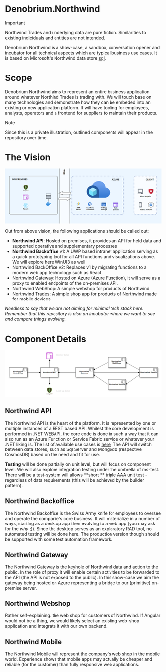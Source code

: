 # Denobrium.Northwind
> [!IMPORTANT]
> Northwind Trades and underlying data are pure fiction. Similarities to existing indiciduals and entities are not intended.

Denobrium Northwind is a show-case, a sandbox, conversation opener and incubator for all technical aspects which are typical business use cases. It is based on Microsoft's Northwind data store [sql](https://learn.microsoft.com/en-us/dotnet/framework/data/adonet/sql/linq/downloading-sample-databases).

# Scope
Denobrium Northwind aims to represent an entire business application around whatever Northind Trades is trading with. We will touch base on many technologies and demonstrate how they can be embeded into an existing or new application platform. It will have tooling for employees, analysts, operators and a frontend for suppliers to maintain their products.

> [!NOTE]
> Since this is a private illustration, outlined components will appear in the repository over time.

# The Vision 
![platform-overview-draft.png](/Docs/northwind-trades-platform-draft.png)

Out from above vision, the following applications should be called out:
- **Northwind API**: Hosted on premises, it provides an API for held data and supported operative and supplementary processes
- **Northwind Backoffice** v1: A UWP based intranet application serving as a quick prototyping tool for all API functions and visualizations above. We will explore here WinUI3 as well
- Northwind BackOffice v2: Replaces v1 by migrating functions to a modern web app technology such as React.
- Northwind Gateway: Hosted on Azure (Azure Function), it will serve as a proxy to enabled endpoints of the on-premises API.
- Northwind WebShop: A simple webshop for products of Northwind
- Northwind Trades: A simple shop app for products of Northwind made for mobile devices

_Needless to say that we are not aiming for minimal tech stack here. Remember that this repository is also an incubator where we want to see and compare things evolving._

# Component Details
![platform-overview-draft.png](/Docs/northwind-trades-components.png)

## Northwind API
The Northwind API is the heart of the platform. It is represented by one or multiple instances of a REST based API. Whilest the core development is performed in .NET WEBAPI, the core code is done in such a way that it can also run as an Azure Function or Service Fabric service or whatever your .NET liking is. The list of available use cases is [here](/Docs/api-use-cases.md).
The API will switch between data stores, such as Sql Server and Mongodb (respective CosmosDB) based on the need and fit for use.

**Testing** will be done partially on unit level, but will focus on component level. We will also explore integration testing under the umbrella of ms-test. There will be a test-system will allows **short ** triple AAA unit test -regardless of data requirements (this will be achieved by the builder pattern).

## Northwind Backoffice
The Northwind Backoffice is the Swiss Army knife for employees to oversee and operate the companie's core business. It will materialize in a number of ways, starting as a desktop app then evolving to a web app (you may ask for the _why_ ;)).
Since the desktop serves as an exploratory RAD tool, no automated testing will be done here. The production version though should be supported with some test automation framework.

## Northwind Gateway
The Northwind Gateway is the keyhole of Northwind data and action to the public. In the role of proxy it will enable certain activities to be forwarded to the API (the API is not exposed to the public). In this show-case we aim the gateway being hosted on Azure representing a bridge to our (primitive) on-premise server.

## Northwind Webshop
Rather self-explaining. the web shop for customers of Northwind. If Angular would not be a thing, we would likely select an existing web-shop application and integrate it with our own backend.

## Northwind Mobile
The Northwind Mobile will represent the company's web shop in the mobile world. Experience shows that mobile apps may actually be cheaper and reliable (for the customer) than fully responsive web applications. 

